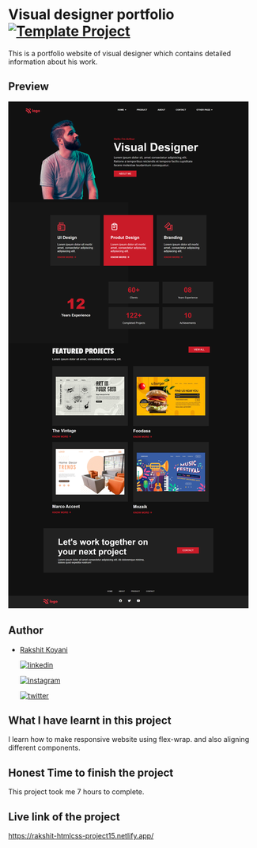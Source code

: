 # Visual designer portfolio [![Template Project](https://img.shields.io/badge/Technologies%20-HTML%2FCSS-brightgreen)](http://www.gnu.org/licenses/agpl-3.0)

This is a portfolio website of visual designer which contains detailed information about his work.

## Preview

![Your justice ](./Project-15.png)

## Author

- [Rakshit Koyani](https://www.github.com/rakshitkoyani)

  [![linkedin](https://img.shields.io/badge/LinkedIn-0077B5?style=for-the-badge&logo=linkedin&logoColor=white)](https://www.linkedin.com/in/rakshit-koyani-507040132/)

  [![instagram](https://img.shields.io/badge/Instagram-E4405F?style=for-the-badge&logo=instagram&logoColor=white)](https://www.instagram.com/rakshitkoyani/)

  [![twitter](https://img.shields.io/badge/Twitter-1DA1F2?style=for-the-badge&logo=twitter&logoColor=white)](https://www.twitter.com/rakshit_koyani)

## What I have learnt in this project

I learn how to make responsive website using flex-wrap. and also aligning different components.

## Honest Time to finish the project

This project took me 7 hours to complete.

## Live link of the project

https://rakshit-htmlcss-project15.netlify.app/
